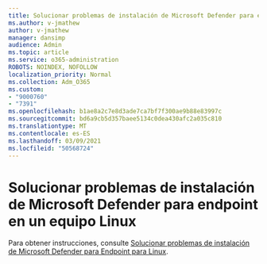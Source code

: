 ```yaml
---
title: Solucionar problemas de instalación de Microsoft Defender para endpoint en un equipo Linux
ms.author: v-jmathew
author: v-jmathew
manager: dansimp
audience: Admin
ms.topic: article
ms.service: o365-administration
ROBOTS: NOINDEX, NOFOLLOW
localization_priority: Normal
ms.collection: Adm_O365
ms.custom:
- "9000760"
- "7391"
ms.openlocfilehash: b1ae8a2c7e8d3ade7ca7bf7f300ae9b88e83997c
ms.sourcegitcommit: bd6a9cb5d357baee5134c0dea430afc2a035c810
ms.translationtype: MT
ms.contentlocale: es-ES
ms.lasthandoff: 03/09/2021
ms.locfileid: "50568724"
---
```

# <a name="troubleshoot-installation-of-microsoft-defender-for-endpoint-on-a-linux-computer"></a>Solucionar problemas de instalación de Microsoft Defender para endpoint en un equipo Linux

Para obtener instrucciones, consulte [Solucionar problemas de instalación de Microsoft Defender para Endpoint para Linux](https://go.microsoft.com/fwlink/?linkid=2144673).
